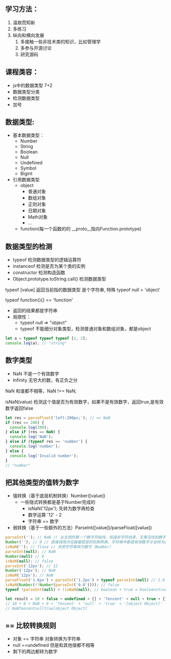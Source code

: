 ## 学习方法：
1. 温故而知新
2. 多练习
3. 纵向和横向发展
    1. 多接触一些非技术类的知识，比如管理学
    2. 多参与开源讨论
    3. 研究源码

## 课程类容：
  - js中的数据类型 7+2
  - 数据类型分类
  - 检测数据类型
  - 加号
## 数据类型:
  - 基本数据类型：
    + Number
    + String
    + Boolean
    + Null
    + Undefined
    + Symbol
    + Bigint
  - 引用数据类型
    + object
      + 普通对象
      + 数组对象
      + 正则对象
      + 日期对象
      + Math对象
      + ...
    + function(每一个函数的的 __proto__指向Function.prototype)

## 数据类型的检测

- typeof 检测数据类型的逻辑运算符
- instanceof 检测是否为某个类的实例
- constructor 检测构造函数
- Object.prototype.toString.call() 检测数据类型

typeof [value] 返回当前指的数据类型 是个字符串, 特殊 typeof null = 'object'

typeof function(){} == 'function'

  - 返回的结果都是字符串
  - 局限性：
    - typeof null => "object"
    - typeof 不能细分对象类型，检测普通对象和数组对象，都是object

```js
let a = typeof typeof typeof [1, 2];
console.log(a); // "string"
```

## 数字类型
- NaN 不是一个有效数字
- Infinity 无穷大的数，有正负之分

NaN 和谁都不相等，NaN !== NaN;

isNaN(value) 检测这个值是否为有效数字，如果不是有效数字，返回true,是有效数字返回false

```js
let res = parseFloat('left:200px;'); // => NaN
if (res == 200) {
  console.log(200);
} else if (res == NaN) {
  console.log('NaN');
} else if (typeof res == 'number') {
  console.log('number');
} else {
  console.log('Invalid number');
}
// "number"
```

## 把其他类型的值转为数字

- 强转换（基于底层机制转换）Number([value])
  - 一些隐式转换都是基于Number完成的
    - isNaN('12px'); 先转为数字再检查
    - 数学运算 '12' - 2
    - 字符串 == 数字
- 弱转换（基于一些额外的方法）ParseInt([value])/parseFloat([value])

```js
parseInt(''); // NaN // 从左侧的第一个数字开始找，知道非字符结束，无果没找到数字则是 NaN
Number(''); // 0 // 直接调用浏览器最底层的机制转换，字符串中都是有效数字才会转为数字，否则为NaN，特殊 '' => 0, null => 0, undefined => NaN
isNaN(''); // flase // 先把字符串转为数字（Number）
parseInt(null); // NaN
Number(null) // 0
isNaN(null); // false
parseInt('12px'); // 12
Number('12px'); // NaN
isNaN('12px'); // NaN
parseFloat('1.6px') + parseInt('1.2px') + typeof parseInt(null) // 1.6 + 1 + number = 2.6number
isNaN(Number(!!Number(parseInt('0.8')))); // false
typeof !parseInt(null) + !isNaN(null); // boolean + true = booleanstrue
```

```js
let result = 10 + false + undefined + [] + 'Tencent' + null + true + {};
// 10 + 0 + NaN + 0 + 'Tencent' + 'null' + 'true' + '[object Object]'
// NaNTencentnulltrue[object Object]
```

## == 比较转换规则

- 对象 == 字符串 对象转换为字符串
- null ==undefined 但是和其他值都不相等
- 剩下的两边都转为数字